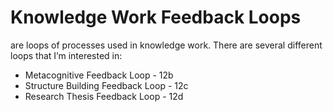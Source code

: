 # Knowledge Work Feedback Loops
are loops of processes used in knowledge work. There are several different loops that I’m interested in:

- Metacognitive Feedback Loop - 12b
- Structure Building Feedback Loop - 12c
- Research Thesis Feedback Loop - 12d